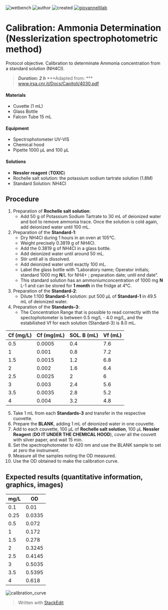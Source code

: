 ![wetbench](https://img.shields.io/badge/TYPE-wet_bench-brigthgreen)
![author](https://img.shields.io/badge/Matteo_Selci,_Monica_Correggia-ad7fa8)
![created](https://img.shields.io/badge/created-20/11/2020-lightgray)
[![giovannellilab](https://img.shields.io/badge/BY-Giovannelli_Lab-blue)](http://dgiovannelli.github.io)
 
# Calibration: Ammonia Determination (Nesslerization spectrophotometric method) 

Protocol objective.
Calibration to determinate Ammonia concentration from a standard solution (NH4Cl).
>***Duration: 2 h***
>***Adapted from: *** www.irsa.cnr.it/Docs/Capitoli/4030.pdf

#### Materials
- Cuvette (1 mL)
- Glass Bottle
- Falcon Tube 15 mL

#### Equipment
- Spectrophotometer UV-VIS
- Chemical hood
- Pipette 1000 µL and 100 µL

#### Solutions
- **Nessler reagent** (**TOXIC**) 
- Rochelle salt solution: the potassium sodium tartrate solution (1.8M)
- Standard Solution: NH4Cl  
## Procedure
 1. Preparation of **Rochelle salt solution**:
	- Add 50 g of Potassium Sodium Tartrate to 30 mL of deionized water and boil to remove ammonia trace. Once the solution is cold again, add deionized water until 100 mL.
2. Preparation of the **Standard-1**:
	- Dry NH4Cl during 1 hours in an oven at 105°C.
	- Weight precisely 0.3819 g of NH4Cl.
	- Add the 0.3819 g of NH4Cl in a glass bottle.
	- Add deionized water until around 50 mL.
	- Stir until all is dissolved.
	- Add deionized water until exactly 100 mL.
	- Label the glass bottle with “Laboratory name; Operator initials; standard 1000 mg **N**/L for NH4+ ; preparation date; until end date”.
	- This standard solution has an ammoniumconcentration of 1000 mg **N** L-1 and can be stored for **1 month** in the fridge at 4°C.
3. Preparation of the **Standard-2**:
	- Dilute 1:100 **Standard-1** solution: put 500 µL of **Standard-1** in 49.5 mL of deionized water.
4. Preparation of the **Standards-3**:
	- The Concentration Range that is possible to read correctly with the spectophotometer  is between 0.5 mg/L - 4.0 mg/L, and the estabilished Vf for each solution (Standard-3) is 8.0 mL.

Cf (mg/L) | Cf (mg(mL) | SOL. B (mL) | Vf (mL)
-- | -- | -- | --
0.5 | 0.0005 | 0.4 | 7.6
1 | 0.001 | 0.8 | 7.2
1.5 | 0.0015 | 1.2 | 6.8
2 | 0.002 | 1.6 | 6.4
2.5 | 0.0025 | 2 | 6
3 | 0.003 | 2.4 | 5.6
3.5 | 0.0035 | 2.8 | 5.2
4 | 0.004 | 3.2 | 4.8
5. Take 1 mL from each **Standards-3** and transfer in the respective cuovette.
6. Prepare the **BLANK**, adding 1 mL of deionized water in one couvette.
7. Add to each couvette, 100 µL of **Rochelle salt solution**, 100 µL **Nessler Reagent** (**DO IT UNDER THE CHEMICAL HOOD**), cover all the couvett with silver paper, and wait 15 min. 
8. Set the spectrophotometer to 420 nm and use the BLANK sample to set  at zero the instrument.
9. Measure all the samples noting the OD measured.
10. Use the OD obtained to make the calibration curve.

## Expected results (quantitative information, graphics, images)

mg/L | OD
-- | --
0.1 | 0.01
0.25 | 0.0335
0.5 | 0.072
1 | 0.172
1.5 | 0.278
2 | 0.3245
2.5 | 0.4145
3 | 0.5035
3.5 | 0.5395
4 | 0.618


![calibration_curve](https://user-images.githubusercontent.com/63846963/104588349-86051680-5668-11eb-8388-2488f701eb95.png)




> Written with [StackEdit](https://stackedit.io/)
